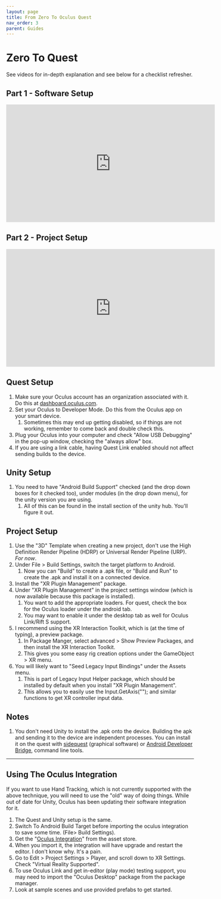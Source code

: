 ```yaml
---
layout: page
title: From Zero To Oculus Quest
nav_order: 3
parent: Guides
---
```

# Zero To Quest 

See videos for in-depth explanation and see below for a checklist refresher.

## Part 1 - Software Setup
<iframe width="560" height="315" src="https://www.youtube.com/embed/aRjNTpM06qc" frameborder="0" allow="accelerometer; autoplay; encrypted-media; gyroscope; picture-in-picture" allowfullscreen></iframe>

## Part 2 - Project Setup
<iframe width="560" height="315" src="https://www.youtube.com/embed/nSeXbIaacmc" frameborder="0" allow="accelerometer; autoplay; encrypted-media; gyroscope; picture-in-picture" allowfullscreen></iframe>

## Quest Setup
1. Make sure your Oculus account has an organization associated with it. Do this at [dashboard.oculus.com](dashboard.oculus.com).
2. Set your Oculus to Developer Mode. Do this from the Oculus app on your smart device.
   1. Sometimes this may end up getting disabled, so if things are not working, remember to come back and double check this.
3. Plug your Oculus into your computer and check "Allow USB Debugging" in the pop-up window, checking the "always allow" box.
4. If you are using a link cable, having Quest Link enabled should not affect sending builds to the device.

## Unity Setup
1. You need to have "Android Build Support" checked (and the drop down boxes for it checked too), under modules (in the drop down menu), for the unity version you are using.
   1. All of this can be found in the install section of the unity hub. You'll figure it out.

## Project Setup
1. Use the "3D" Template when creating a new project, don't use the High Definition Render Pipeline (HDRP) or Universal Render Pipeline (URP). *For now*.
1. Under File > Build Settings, switch the target platform to Android.
   1. Now you can "Build" to create a .apk file, or "Build and Run" to create the .apk and install it on a connected device. 
2. Install the "XR Plugin Management" package. 
3. Under "XR Plugin Management" in the project settings window (which is now available because this package is installed). 
   1. You want to add the appropriate loaders. For quest, check the box for the Oculus loader under the android tab.
   2. You may want to enable it under the desktop tab as well for Oculus Link/Rift S support.
4. I recommend using the XR Interaction Toolkit, which is (at the time of typing), a preview package.
   1. In Package Manger, select advanced > Show Preview Packages, and then install the XR Interaction Toolkit. 
   2. This gives you some easy rig creation options under the GameObject > XR menu.
5. You will likely want to "Seed Legacy Input Bindings" under the Assets menu.
   1. This is part of Legacy Input Helper package, which should be installed by default when you install "XR Plugin Management".
   2. This allows you to easily use the Input.GetAxis(""); and similar functions to get XR controller input data.

## Notes
   1. You don't need Unity to install the .apk onto the device. Building the apk and sending it to the device are independent processes. You can install it on the quest with [sidequest](sidequestvr.com) (graphical software) or [Android Developer Bridge](https://developer.android.com/studio/command-line/adb), command line tools.


---

## Using The Oculus Integration

If you want to use Hand Tracking, which is not currently supported with the above technique, you will need to use the "old" way of doing things. While out of date for Unity, Oculus has been updating their software integration for it.

1. The Quest and Unity setup is the same. 
2. Switch To Android Build Target before importing the oculus integration to save some time. (File> Build Settings).
3. Get the "[Oculus Integration](https://assetstore.unity.com/packages/tools/integration/oculus-integration-82022)" from the asset store. 
4. When you import it, the integration will have upgrade and restart the editor. I don't know why. It's a pain.
5. Go to Edit > Project Settings > Player, and scroll down to XR Settings. Check "Virtual Reality Supported".
6. To use Oculus Link and get in-editor (play mode) testing support, you may need to import the "Oculus Desktop" package from the package manager.
7. Look at sample scenes and use provided prefabs to get started.